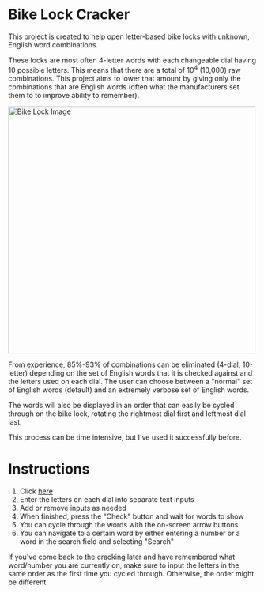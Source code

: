 
# Bike Lock Cracker

This project is created to help open letter-based bike locks with unknown, English word combinations.

These locks are most often 4-letter words with each changeable dial having 10 possible letters. This means that there are a total of 10<sup>4</sup> (10,000) raw combinations. This project aims to lower that amount by giving only the combinations that are English words (often what the manufacturers set them to to improve ability to remember). 

<img src="https://m.media-amazon.com/images/I/91vCtNvY+DL._AC_SL1500_.jpg" alt="Bike Lock Image" width=500px/>

From experience, 85%-93% of combinations can be eliminated (4-dial, 10-letter) depending on the set of English words that it is checked against and the letters used on each dial. The user can choose between a "normal" set of English words (default) and an extremely verbose set of English words. 

The words will also be displayed in an order that can easily be cycled through on the bike lock, rotating the rightmost dial first and leftmost dial last.

This process can be time intensive, but I've used it successfully before.

# Instructions
1. Click [here](https://andjf.github.io/BikeLockPicker)
2. Enter the letters on each dial into separate text inputs
3. Add or remove inputs as needed
4. When finished, press the "Check" button and wait for words to show
5. You can cycle through the words with the on-screen arrow buttons
6. You can navigate to a certain word by either entering a number or a word in the search field and selecting "Search"

If you've come back to the cracking later and have remembered what word/number you are currently on, make sure to input the letters in the same order as the first time you cycled through. Otherwise, the order might be different.
